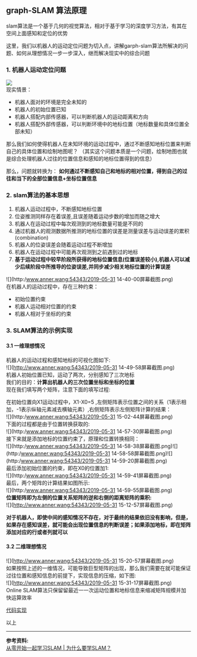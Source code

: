 ## graph-SLAM 算法原理

slam算法是一个基于几何的视觉算法，相对于基于学习的深度学习方法，有其在空间上面感知和定位的优势

这里，我们以机器人的运动定位问题为切入点，讲解garph-slam算法所解决的问题、如何从理想情况一步一步深入，继而解决现实中的综合问题

### 1. 机器人运动定位问题
![](https://img-blog.csdnimg.cn/20181109103929214.gif)  
现实情景：
- 机器人面对的环境是完全未知的
- 机器人的初始位置已知
- 机器人搭配内部传感器，可以判断机器人的运动距离和方向
- 机器人搭配外部传感器，可以判断环境中的地标位置（地标数量和具体位置全部未知）

那么我们如何使得机器人在未知环境的运动过程中，通过不断感知地标位置来判断自己的具体位置和绘制地图呢？ 
（其实这个问题本质是一个问题，绘制地图也就是综合处理机器人过往的位置信息和感知的地标位置得到的信息）   

那么，问题就转换为：
**如何通过不断感知自己和地标的相对位置，得到自己的过往和当下的全部位置信息+坐标位置信息**
### 2. slam算法的基本思想
1. 机器人运动过程中，不断感知地标位置
2. 位姿推测同样存在着误差,且误差随着运动步数的增加而随之增大
3. 机器人在运动过程中每次观测到的地标数量可能是不同的
4. 通过机器人的观测数据所推测的地标位置的误差是测量误差与运动误差的累积(combination)
5. 机器人的位姿误差会随着运动过程不断增加
6. 机器人在运动过程中可能再次观测到之前遇到过的地标
7. **基于运动过程中较早阶段所获得的地标位置信息(位置误差较小),机器人可以减少后续阶段中所推导的位姿误差,并同步减少相关地标位置的计算误差**

![](http:/www.anner.wang:54343/2019-05-31 14-40-00屏幕截图.png)  
在机器人的运动过程中，存在三种约束：
- 初始位置约束
- 机器人运动相对位置的约束
- 机器人相对于坐标的约束



### 3. SLAM算法的示例实现
#### 3.1 一维理想情况
机器人的运动过程和感知地标的可视化图如下:  
![](http://www.anner.wang:54343/2019-05-31 14-49-58屏幕截图.png)  
机器人初始位置已知，运动了两次，分别感知了三次地标    
我们的目的：**计算出机器人的三次位置坐标和坐标的位置**    
现在我们填写两个矩阵，注意下面的填写过程:   

在初始位置向X1运动过程中，X1-X0=5  ,左侧矩阵表示位置之间的关系（1表示相加，-1表示纵轴元素减去横轴元素）,右侧矩阵表示左侧矩阵计算的结果：  
![](http:/www.anner.wang:54343/2019-05-31 15-02-44屏幕截图.png)  
下面的过程都是由于位置转换获取的:  
![](http:/www.anner.wang:54343/2019-05-31 14-57-30屏幕截图.png)    
接下来就是添加地标的位置约束了，原理和位置转换相同：        
![](http:/www.anner.wang:54343/2019-05-31 14-58-38屏幕截图.png)![](http:/www.anner.wang:54343/2019-05-31 14-58-58屏幕截图.png)![](http:/www.anner.wang:54343/2019-05-31 14-59-20屏幕截图.png)  
最后添加初始位置的约束，即在X0的位置加1:  
![](http:/www.anner.wang:54343/2019-05-31 14-59-41屏幕截图.png)  
最后，两个矩阵的计算结果如图所示:  
![](http:/www.anner.wang:54343/2019-05-31 14-59-55屏幕截图.png)  
**位置矩阵即为左侧的位置关系矩阵的逆和右侧的距离矩阵的乘积:**  
![](http://www.anner.wang:54343/2019-05-31 15-12-57屏幕截图.png)  

**对于机器人，即使中间的感知情况不存在，对于最终的结果依旧没有影响，但是，如果存在感知误差，就可能会出现位置信息的判断误差；如果添加地标，即在矩阵添加对应的行或者列就可以**
#### 3.2 二维理想情况
![](http://www.anner.wang:54343/2019-05-31 15-20-57屏幕截图.png)  
如果按照上述的一维情况，可能导致巨型矩阵的出现，那么我们需要在就可能保证过往位置和感知信息的前提下，实现信息的压缩，如下图:  
![](http://www.anner.wang:54343/2019-05-31 15-31-17屏幕截图.png)  
Online SLAM算法只保留留最近一一次运动位置和地标信息来缩减矩阵规模并加快运算效率  

[代码实现](https://github.com/anner-wang/robot-code)  

以上



---
**参考资料:**  
[从零开始一起学习SLAM | 为什么要学SLAM？](https://blog.csdn.net/wb790238030/article/details/88240545)
